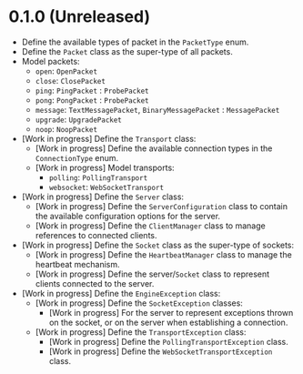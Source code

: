 # 0.1.0 (Unreleased)

- Define the available types of packet in the `PacketType` enum.
- Define the `Packet` class as the super-type of all packets.
- Model packets:
  - `open`: `OpenPacket`
  - `close`: `ClosePacket`
  - `ping`: `PingPacket` : `ProbePacket`
  - `pong`: `PongPacket` : `ProbePacket`
  - `message`: `TextMessagePacket`, `BinaryMessagePacket` : `MessagePacket`
  - `upgrade`: `UpgradePacket`
  - `noop`: `NoopPacket`
- [Work in progress] Define the `Transport` class:
  - [Work in progress] Define the available connection types in the
    `ConnectionType` enum.
  - [Work in progress] Model transports:
    - `polling`: `PollingTransport`
    - `websocket`: `WebSocketTransport`
- [Work in progress] Define the `Server` class:
  - [Work in progress] Define the `ServerConfiguration` class to contain the
    available configuration options for the server.
  - [Work in progress] Define the `ClientManager` class to manage references to
    connected clients.
- [Work in progress] Define the `Socket` class as the super-type of sockets:
  - [Work in progress] Define the `HeartbeatManager` class to manage the
    heartbeat mechanism.
  - [Work in progress] Define the server/`Socket` class to represent clients
    connected to the server.
- [Work in progress] Define the `EngineException` class:
  - [Work in progress] Define the `SocketException` classes:
    - [Work in progress] For the server to represent exceptions thrown on the
      socket, or on the server when establishing a connection.
  - [Work in progress] Define the `TransportException` class:
    - [Work in progress] Define the `PollingTransportException` class.
    - [Work in progress] Define the `WebSocketTransportException` class.
